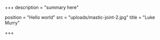 +++
description = "summary here"

position = "Hello world"
src = "uploads/mastic-joint-2.jpg"
title = "Luke Murry"

+++
